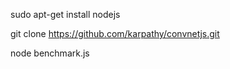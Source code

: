 sudo apt-get install nodejs

git clone https://github.com/karpathy/convnetjs.git

node benchmark.js

